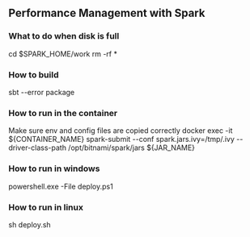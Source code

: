 ## Performance Management with Spark


### What to do when disk is full
cd $SPARK_HOME/work
rm -rf *

### How to build
sbt --error package

### How to run in the container
Make sure env and config files are copied correctly
docker exec -it ${CONTAINER_NAME} spark-submit --conf spark.jars.ivy=/tmp/.ivy --driver-class-path /opt/bitnami/spark/jars ${JAR_NAME}

### How to run in windows
powershell.exe -File deploy.ps1

### How to run in linux
sh deploy.sh

